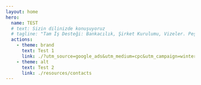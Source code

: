 ```yaml
---
layout: home
hero:
  name: TEST
  # text: Sizin dilinizde konuşuyoruz
  # tagline: "Tam İş Desteği: Bankacılık, Şirket Kurulumu, Vizeler. Peşin ücret yok – sadece onaydan sonra ödeme."
  actions:
    - theme: brand
      text: Test 1
      link: ./?utm_source=google_ads&utm_medium=cpc&utm_campaign=winter_2025
    - theme: alt
      text: Test 2
      link: ./resources/contacts
---
```

